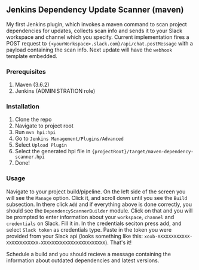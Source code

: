 ## Jenkins Dependency Update Scanner (maven)
My first Jenkins plugin, which invokes a maven command to scan project dependencies for updates, collects scan info 
and sends it to your Slack workspace and channel which you specify. Current implementation fires a POST request
to `{<yourWorkspace>.slack.com}/api/chat.postMessage` with a payload containing the scan info. Next update will have 
the `webhook` template embedded.

### Prerequisites
1. Maven (3.6.2)
2. Jenkins (ADMINISTRATION role)

### Installation
1. Clone the repo
2. Navigate to project root
3. Run `mvn hpi:hpi`
4. Go to `Jenkins Management/Plugins/Advanced`
5. Select `Upload Plugin`
6. Select the generated hpi file in `{projectRoot}/target/maven-dependency-scanner.hpi`
7. Done!

### Usage
Navigate to your project build/pipeline. On the left side of the screen you will see the `Manage` option. Click it, and scroll 
down until you see the `Build` subsection. In there click `Add` and if everything above is done correctly, you should see the `DependencyScannerBuilder`
module. Click on that and you will be prompted to enter information about your `workspace`, `channel` and `credentials` on Slack.
Fill it in. In the credentials seciton press add, and select `Slack token` as credentials type. Paste in the token you were
provided from your Slack api (looks something like this: `xoxb-XXXXXXXXXXXX-XXXXXXXXXXXX-XXXXXXXXXXXXXXXXXXXXXXXX`). That's it!

Schedule a build and you should recieve a message containing the information about outdated dependencies and latest versions.

